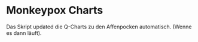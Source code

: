 # Monkeypox Charts
Das Skript updated die Q-Charts zu den Affenpocken automatisch. (Wenne es dann läuft). 
